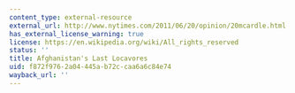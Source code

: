 ```yaml
---
content_type: external-resource
external_url: http://www.nytimes.com/2011/06/20/opinion/20mcardle.html
has_external_license_warning: true
license: https://en.wikipedia.org/wiki/All_rights_reserved
status: ''
title: Afghanistan's Last Locavores
uid: f872f976-2a04-445a-b72c-caa6a6c84e74
wayback_url: ''
---
```

